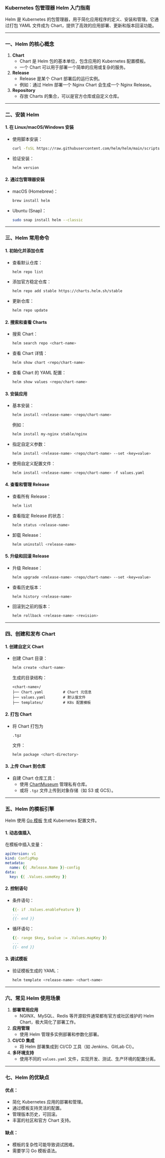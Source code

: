 ### **Kubernetes 包管理器 Helm 入门指南**

Helm 是 Kubernetes 的包管理器，用于简化应用程序的定义、安装和管理。它通过打包 YAML 文件成为 Chart，提供了高效的应用部署、更新和版本回滚功能。

------

### **一、Helm 的核心概念**

1. **Chart**
   - Chart 是 Helm 包的基本单位，包含应用的 Kubernetes 配置模板。
   - 一个 Chart 可以用于部署一个简单的应用或复杂的服务。
2. **Release**
   - Release 是某个 Chart 部署后的运行实例。
   - 例如：通过 Helm 部署一个 Nginx Chart 会生成一个 Nginx Release。
3. **Repository**
   - 存放 Charts 的集合，可以是官方仓库或自定义仓库。

------

### **二、安装 Helm**

#### 1. **在 Linux/macOS/Windows 安装**

- 使用脚本安装：

  ```bash
  curl -fsSL https://raw.githubusercontent.com/helm/helm/main/scripts/get-helm-3 | bash
  ```

- 验证安装：

  ```bash
  helm version
  ```

#### 2. **通过包管理器安装**

- macOS (Homebrew)：

  ```bash
  brew install helm
  ```

- Ubuntu (Snap)：

  ```bash
  sudo snap install helm --classic
  ```

------

### **三、Helm 常用命令**

#### 1. **初始化并添加仓库**

- 查看默认仓库：

  ```bash
  helm repo list
  ```

- 添加官方稳定仓库：

  ```bash
  helm repo add stable https://charts.helm.sh/stable
  ```

- 更新仓库：

  ```bash
  helm repo update
  ```

#### 2. **搜索和查看 Charts**

- 搜索 Chart：

  ```bash
  helm search repo <chart-name>
  ```

- 查看 Chart 详情：

  ```bash
  helm show chart <repo/chart-name>
  ```

- 查看 Chart 的 YAML 配置：

  ```bash
  helm show values <repo/chart-name>
  ```

#### 3. **安装应用**

- 基本安装：

  ```bash
  helm install <release-name> <repo/chart-name>
  ```

  例如：

  ```bash
  helm install my-nginx stable/nginx
  ```

- 指定自定义参数：

  ```bash
  helm install <release-name> <repo/chart-name> --set <key=value>
  ```

- 使用自定义配置文件：

  ```bash
  helm install <release-name> <repo/chart-name> -f values.yaml
  ```

#### 4. **查看和管理 Release**

- 查看所有 Release：

  ```bash
  helm list
  ```

- 查看指定 Release 的状态：

  ```bash
  helm status <release-name>
  ```

- 卸载 Release：

  ```bash
  helm uninstall <release-name>
  ```

#### 5. **升级和回滚 Release**

- 升级 Release：

  ```bash
  helm upgrade <release-name> <repo/chart-name> --set <key=value>
  ```

- 查看历史版本：

  ```bash
  helm history <release-name>
  ```

- 回滚到之前的版本：

  ```bash
  helm rollback <release-name> <revision>
  ```

------

### **四、创建和发布 Chart**

#### 1. **创建自定义 Chart**

- 创建 Chart 目录：

  ```bash
  helm create <chart-name>
  ```

  生成的目录结构：

  ```
  <chart-name>/
  ├── Chart.yaml         # Chart 元信息
  ├── values.yaml        # 默认值文件
  ├── templates/         # K8s 配置模板
  ```

#### 2. **打包 Chart**

- 将 Chart 打包为 

  ```
  .tgz
  ```

   文件：

  ```bash
  helm package <chart-directory>
  ```

#### 3. **上传 Chart 到仓库**

- 自建 Chart 仓库工具：
  - 使用 [ChartMuseum](https://github.com/helm/chartmuseum) 管理私有仓库。
  - 或将 `.tgz` 文件上传到对象存储（如 S3 或 GCS）。

------

### **五、Helm 的模板引擎**

Helm 使用 [Go 模板](https://pkg.go.dev/text/template) 生成 Kubernetes 配置文件。

#### 1. **动态值插入**

在模板中插入变量：

```yaml
apiVersion: v1
kind: ConfigMap
metadata:
  name: {{ .Release.Name }}-config
data:
  key: {{ .Values.someKey }}
```

#### 2. **控制语句**

- 条件语句：

  ```yaml
  {{- if .Values.enableFeature }}
  ...
  {{- end }}
  ```

- 循环语句：

  ```yaml
  {{- range $key, $value := .Values.mapKey }}
  ...
  {{- end }}
  ```

#### 3. **调试模板**

- 验证模板生成的 YAML：

  ```bash
  helm template <release-name> <chart-name>
  ```

------

### **六、常见 Helm 使用场景**

1. **部署常用应用**
   - NGINX、MySQL、Redis 等开源软件通常都有官方或社区维护的 Helm Chart，极大简化了部署工作。
2. **应用管理**
   - 使用 Helm 管理多实例部署和参数化部署。
3. **CI/CD 集成**
   - 将 Helm 部署集成到 CI/CD 工具（如 Jenkins、GitLab CI）。
4. **多环境支持**
   - 使用不同的 `values.yaml` 文件，实现开发、测试、生产环境的配置分离。

------

### **七、Helm 的优缺点**

#### 优点：

- 简化 Kubernetes 应用的部署和管理。
- 通过模板支持灵活的配置。
- 管理版本历史，可回滚。
- 丰富的社区和官方 Chart 支持。

#### 缺点：

- 模板的复杂性可能导致调试困难。
- 需要学习 Go 模板语法。

